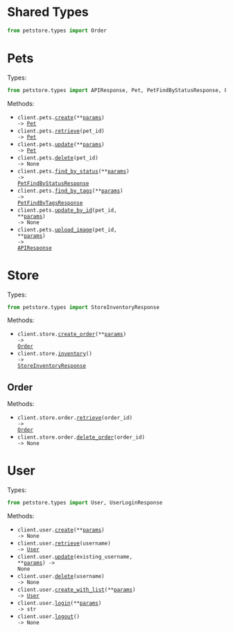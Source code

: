 # Shared Types

```python
from petstore.types import Order
```

# Pets

Types:

```python
from petstore.types import APIResponse, Pet, PetFindByStatusResponse, PetFindByTagsResponse
```

Methods:

- <code title="post /pet">client.pets.<a href="./src/petstore/resources/pets.py">create</a>(\*\*<a href="src/petstore/types/pet_create_params.py">params</a>) -> <a href="./src/petstore/types/pet.py">Pet</a></code>
- <code title="get /pet/{petId}">client.pets.<a href="./src/petstore/resources/pets.py">retrieve</a>(pet_id) -> <a href="./src/petstore/types/pet.py">Pet</a></code>
- <code title="put /pet">client.pets.<a href="./src/petstore/resources/pets.py">update</a>(\*\*<a href="src/petstore/types/pet_update_params.py">params</a>) -> <a href="./src/petstore/types/pet.py">Pet</a></code>
- <code title="delete /pet/{petId}">client.pets.<a href="./src/petstore/resources/pets.py">delete</a>(pet_id) -> None</code>
- <code title="get /pet/findByStatus">client.pets.<a href="./src/petstore/resources/pets.py">find_by_status</a>(\*\*<a href="src/petstore/types/pet_find_by_status_params.py">params</a>) -> <a href="./src/petstore/types/pet_find_by_status_response.py">PetFindByStatusResponse</a></code>
- <code title="get /pet/findByTags">client.pets.<a href="./src/petstore/resources/pets.py">find_by_tags</a>(\*\*<a href="src/petstore/types/pet_find_by_tags_params.py">params</a>) -> <a href="./src/petstore/types/pet_find_by_tags_response.py">PetFindByTagsResponse</a></code>
- <code title="post /pet/{petId}">client.pets.<a href="./src/petstore/resources/pets.py">update_by_id</a>(pet_id, \*\*<a href="src/petstore/types/pet_update_by_id_params.py">params</a>) -> None</code>
- <code title="post /pet/{petId}/uploadImage">client.pets.<a href="./src/petstore/resources/pets.py">upload_image</a>(pet_id, \*\*<a href="src/petstore/types/pet_upload_image_params.py">params</a>) -> <a href="./src/petstore/types/api_response.py">APIResponse</a></code>

# Store

Types:

```python
from petstore.types import StoreInventoryResponse
```

Methods:

- <code title="post /store/order">client.store.<a href="./src/petstore/resources/store/store.py">create_order</a>(\*\*<a href="src/petstore/types/store_create_order_params.py">params</a>) -> <a href="./src/petstore/types/shared/order.py">Order</a></code>
- <code title="get /store/inventory">client.store.<a href="./src/petstore/resources/store/store.py">inventory</a>() -> <a href="./src/petstore/types/store_inventory_response.py">StoreInventoryResponse</a></code>

## Order

Methods:

- <code title="get /store/order/{orderId}">client.store.order.<a href="./src/petstore/resources/store/order.py">retrieve</a>(order_id) -> <a href="./src/petstore/types/shared/order.py">Order</a></code>
- <code title="delete /store/order/{orderId}">client.store.order.<a href="./src/petstore/resources/store/order.py">delete_order</a>(order_id) -> None</code>

# User

Types:

```python
from petstore.types import User, UserLoginResponse
```

Methods:

- <code title="post /user">client.user.<a href="./src/petstore/resources/user.py">create</a>(\*\*<a href="src/petstore/types/user_create_params.py">params</a>) -> None</code>
- <code title="get /user/{username}">client.user.<a href="./src/petstore/resources/user.py">retrieve</a>(username) -> <a href="./src/petstore/types/user.py">User</a></code>
- <code title="put /user/{username}">client.user.<a href="./src/petstore/resources/user.py">update</a>(existing_username, \*\*<a href="src/petstore/types/user_update_params.py">params</a>) -> None</code>
- <code title="delete /user/{username}">client.user.<a href="./src/petstore/resources/user.py">delete</a>(username) -> None</code>
- <code title="post /user/createWithList">client.user.<a href="./src/petstore/resources/user.py">create_with_list</a>(\*\*<a href="src/petstore/types/user_create_with_list_params.py">params</a>) -> <a href="./src/petstore/types/user.py">User</a></code>
- <code title="get /user/login">client.user.<a href="./src/petstore/resources/user.py">login</a>(\*\*<a href="src/petstore/types/user_login_params.py">params</a>) -> str</code>
- <code title="get /user/logout">client.user.<a href="./src/petstore/resources/user.py">logout</a>() -> None</code>
